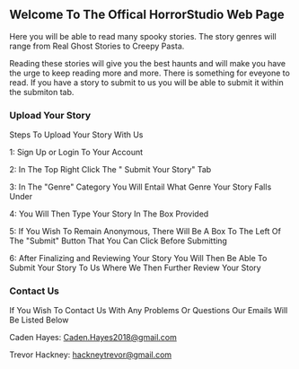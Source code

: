 ## Welcome To The Offical HorrorStudio Web Page

Here you will be able to read many spooky stories. The story genres will range from Real Ghost Stories to Creepy Pasta.

Reading these stories will give you the best haunts and will make you have the urge to keep reading more and more. There is something for eveyone to read.  If you have a story to submit to us you will be able to submit it within the submiton tab.

### Upload Your Story

Steps To Upload Your Story With Us

1:  Sign Up or Login To Your Account

2:  In The Top Right Click The " Submit Your Story" Tab

3:  In The "Genre" Category You Will Entail What Genre Your Story Falls Under

4:  You Will Then Type Your Story In The Box Provided

5:  If You Wish To Remain Anonymous, There Will Be A Box To The Left Of The "Submit" Button That You Can Click Before Submitting

6:  After Finalizing and Reviewing Your Story You Will Then Be Able To Submit Your Story To Us Where We Then Further Review Your Story




### Contact Us

If You Wish To Contact Us With Any Problems Or Questions Our Emails Will Be Listed Below

Caden Hayes: Caden.Hayes2018@gmail.com

Trevor Hackney: hackneytrevor@gmail.com

```
